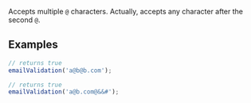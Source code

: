 Accepts multiple `@` characters. Actually, accepts any character after the second `@`.

## Examples

~~~~JavaScript
// returns true
emailValidation('a@b@b.com');

// returns true
emailValidation('a@b.com@&&#');
~~~~
